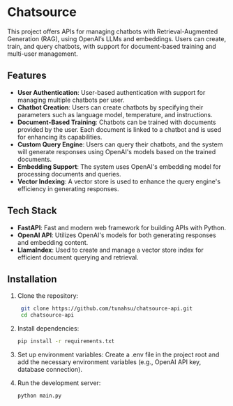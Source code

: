 # Chatsource

This project offers APIs for managing chatbots with Retrieval-Augmented Generation (RAG), using OpenAI’s LLMs and embeddings. Users can create, train, and query chatbots, with support for document-based training and multi-user management.

## Features

- **User Authentication**: User-based authentication with support for managing multiple chatbots per user.
- **Chatbot Creation**: Users can create chatbots by specifying their parameters such as language model, temperature, and instructions.
- **Document-Based Training**: Chatbots can be trained with documents provided by the user. Each document is linked to a chatbot and is used for enhancing its capabilities.
- **Custom Query Engine**: Users can query their chatbots, and the system will generate responses using OpenAI's models based on the trained documents.
- **Embedding Support**: The system uses OpenAI's embedding model for processing documents and queries.
- **Vector Indexing**: A vector store is used to enhance the query engine's efficiency in generating responses.

## Tech Stack

- **FastAPI**: Fast and modern web framework for building APIs with Python.
- **OpenAI API**: Utilizes OpenAI's models for both generating responses and embedding content.
- **LlamaIndex**: Used to create and manage a vector store index for efficient document querying and retrieval.

## Installation

1. Clone the repository:
   ```bash
    git clone https://github.com/tunahsu/chatsource-api.git
    cd chatsource-api
    ```

2. Install dependencies:
    ```bash
    pip install -r requirements.txt
    ```

3. Set up environment variables: Create a .env file in the project root and add the necessary environment variables (e.g., OpenAI API key, database connection).

4. Run the development server:
    ```bash
    python main.py
    ```